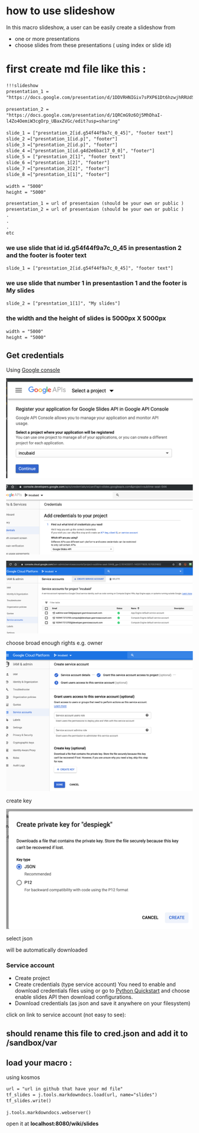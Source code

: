 
# how to use slideshow 
In this macro slideshow, a user can be easily create a slideshow from

- one or more presentations
- choose slides from these presentations ( using index or slide id)

# first create md file like this  :
```
!!!slideshow
presentation_1 = "https://docs.google.com/presentation/d/1DDVRHNIGiv7sPXP61Dt6hzwjhRRUdSDN8nz_vF_9XrQ/edit"

presentation_2 = "https://docs.google.com/presentation/d/1QRCmG9z6Oj5MhDhaI-l4Zo4OemiW3cgOrp_UBaxZVGc/edit?usp=sharing"

slide_1 = ["presntation_2[id.g54f44f9a7c_0_45]", "footer text"]
slide_2 =["presntation_1[id.p]", "footer"]
slide_3 =["presntation_2[id.p]", "footer"]
slide_4 =["presntation_1[id.g4d2e6bac17_0_0]", "footer"]
slide_5 = ["presntation_2[1]", "footer text"]
slide_6 =["presntation_1[2]", "footer"]
slide_7 =["presntation_2[2]", "footer"]
slide_8 =["presntation_1[1]", "footer"]

width = "5000"
height = "5000"

```
```
presentation_1 = url of presentaion (should be your own or public )
presentation_2 = url of presentaion (should be your own or public )
.
.
.
etc 
```
### we use slide that id **id.g54f44f9a7c_0_45** in **presentastion 2** and the footer is **footer text**  
```
slide_1 = ["presntation_2[id.g54f44f9a7c_0_45]", "footer text"]
```
### we use slide that number **1** in **presentastion 1** and the footer is **My slides** 
```
slide_2 = ["presntation_1[1]", "My slides"]
```

### the width and the height of slides is **5000px X 5000px**
```
width = "5000"
height = "5000"
```

## Get credentials

Using [Google console](https://console.developers.google.com/flows/enableapi?apiid=slides.googleapis.com)

![](images/select_project_google.png)

![](images/select_service_account.png)

![](images/createserviceaccount.png)

choose broad enough rights e.g. owner

![](images/serviceaccount_finish.png)

create key

![](images/create_key.png)

select json

will be automatically downloaded





### Service account 
- Create project 
- Create credentials (type service account)
You need to enable and download credentials files using  or go to [Python Quickstart](https://developers.google.com/slides/quickstart/python) and choose enable slides API then download configurations.
- Download credentials (as json and save it anywhere on your filesystem)

click on link to service account (not easy to see):


## should rename this file to **cred.json** and add it to /sandbox/var 

## load your macro :
 using kosmos 
 ```
url = "url in github that have your md file" 
tf_slides = j.tools.markdowndocs.load(url, name="slides") 
tf_slides.write()  

j.tools.markdowndocs.webserver()
 ```

open it at **localhost:8080/wiki/slides**